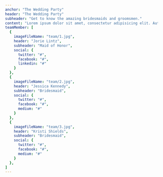 ```yaml
---
anchor: "The Wedding Party"
header: "The Wedding Party"
subheader: "Get to know the amazing bridesmaids and groomsmen."
content: "Lorem ipsum dolor sit amet, consectetur adipisicing elit. Aut eaque, laboriosam veritatis, quos non quis ad perspiciatis, totam corporis ea, alias ut unde."
teamMember: [
  {
    imageFileName: "team/1.jpg",
    header: "Jorie Lintz",
    subheader: "Maid of Honor",
    social: {
      twitter: "#",
      facebook: "#",
      linkedin: "#"
    }
  },
  {
    imageFileName: "team/2.jpg",
    header: "Jessica Kennedy",
    subheader: "Bridesmaid",
    social: {
      twitter: "#",
      facebook: "#",
      medium: "#"
    }
  },
  {
    imageFileName: "team/3.jpg",
    header: "Kristi Shields",
    subheader: "Bridesmaid",
    social: {
      twitter: "#",
      facebook: "#",
      medium: "#"
    }
  },
]
---
```

